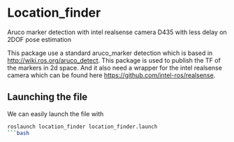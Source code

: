 # Location_finder
Aruco marker detection with intel realsense camera D435 with less delay on 2DOF pose estimation

This package use a standard aruco_marker detection which is based in http://wiki.ros.org/aruco_detect. This package is used to publish the TF of the markers in 2d space. And it also need a wrapper for the intel realsense camera which can be found here https://github.com/intel-ros/realsense. 

## Launching the file
We can easily launch the file with
```bash
roslaunch location_finder location_finder.launch
```bash
